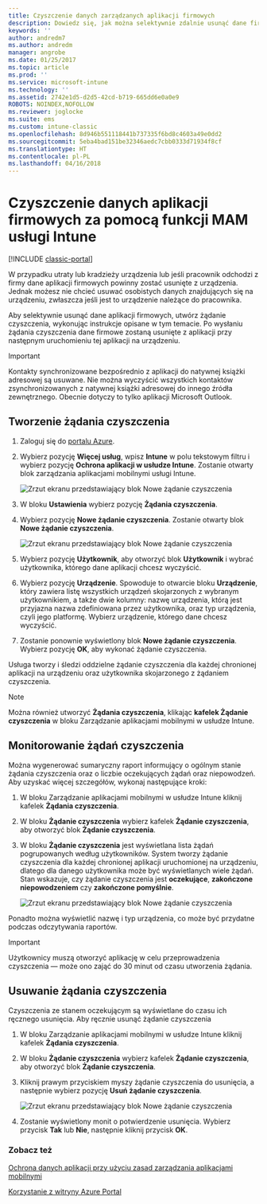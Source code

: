 ```yaml
---
title: Czyszczenie danych zarządzanych aplikacji firmowych
description: Dowiedz się, jak można selektywnie zdalnie usunąć dane firmy z urządzeń.
keywords: ''
author: andredm7
ms.author: andredm
manager: angrobe
ms.date: 01/25/2017
ms.topic: article
ms.prod: ''
ms.service: microsoft-intune
ms.technology: ''
ms.assetid: 2742e1d5-d2d5-42cd-b719-665dd6e0a0e9
ROBOTS: NOINDEX,NOFOLLOW
ms.reviewer: joglocke
ms.suite: ems
ms.custom: intune-classic
ms.openlocfilehash: 8d946b551118441b737335f6bd8c4603a49e0dd2
ms.sourcegitcommit: 5eba4bad151be32346aedc7cbb0333d71934f8cf
ms.translationtype: HT
ms.contentlocale: pl-PL
ms.lasthandoff: 04/16/2018
---
```

# <a name="wipe-company-app-data-with-intune-mam"></a>Czyszczenie danych aplikacji firmowych za pomocą funkcji MAM usługi Intune

[!INCLUDE [classic-portal](../includes/classic-portal.md)]

W przypadku utraty lub kradzieży urządzenia lub jeśli pracownik odchodzi z firmy dane aplikacji firmowych powinny zostać usunięte z urządzenia. Jednak możesz nie chcieć usuwać osobistych danych znajdujących się na urządzeniu, zwłaszcza jeśli jest to urządzenie należące do pracownika.

Aby selektywnie usunąć dane aplikacji firmowych, utwórz żądanie czyszczenia, wykonując instrukcje opisane w tym temacie. Po wysłaniu żądania czyszczenia dane firmowe zostaną usunięte z aplikacji przy następnym uruchomieniu tej aplikacji na urządzeniu.

>[!IMPORTANT]
> Kontakty synchronizowane bezpośrednio z aplikacji do natywnej książki adresowej są usuwane. Nie można wyczyścić wszystkich kontaktów zsynchronizowanych z natywnej książki adresowej do innego źródła zewnętrznego. Obecnie dotyczy to tylko aplikacji Microsoft Outlook.

## <a name="create-a-wipe-request"></a>Tworzenie żądania czyszczenia

1.  Zaloguj się do [portalu Azure](https://portal.azure.com).

2.  Wybierz pozycję **Więcej usług**, wpisz **Intune** w polu tekstowym filtru i wybierz pozycję **Ochrona aplikacji w usłudze Intune**. Zostanie otwarty blok zarządzania aplikacjami mobilnymi usługi Intune.

    ![Zrzut ekranu przedstawiający blok Nowe żądanie czyszczenia](../media/AppManagement/wipe-request-mam-main-blade.png)

2.  W bloku **Ustawienia** wybierz pozycję **Żądania czyszczenia**.

3.  Wybierz pozycję **Nowe żądanie czyszczenia**. Zostanie otwarty blok **Nowe żądanie czyszczenia**.

    ![Zrzut ekranu przedstawiający blok Nowe żądanie czyszczenia](../media/AppManagement/AzurePortal_MAM_NewWipeRequest.png)

4.  Wybierz pozycję **Użytkownik**, aby otworzyć blok **Użytkownik** i wybrać użytkownika, którego dane aplikacji chcesz wyczyścić.

5.  Wybierz pozycję **Urządzenie**. Spowoduje to otwarcie bloku **Urządzenie**, który zawiera listę wszystkich urządzeń skojarzonych z wybranym użytkownikiem, a także dwie kolumny: nazwę urządzenia, którą jest przyjazna nazwa zdefiniowana przez użytkownika, oraz typ urządzenia, czyli jego platformę. Wybierz urządzenie, którego dane chcesz wyczyścić.

6.  Zostanie ponownie wyświetlony blok **Nowe żądanie czyszczenia**. Wybierz pozycję **OK**, aby wykonać żądanie czyszczenia. 

Usługa tworzy i śledzi oddzielne żądanie czyszczenia dla każdej chronionej aplikacji na urządzeniu oraz użytkownika skojarzonego z żądaniem czyszczenia.

>[!NOTE]
> Można również utworzyć **Żądania czyszczenia**, klikając **kafelek Żądanie czyszczenia** w bloku Zarządzanie aplikacjami mobilnymi w usłudze Intune.

## <a name="monitor-your-wipe-requests"></a>Monitorowanie żądań czyszczenia

Można wygenerować sumaryczny raport informujący o ogólnym stanie żądania czyszczenia oraz o liczbie oczekujących żądań oraz niepowodzeń. Aby uzyskać więcej szczegółów, wykonaj następujące kroki:

1.  W bloku Zarządzanie aplikacjami mobilnymi w usłudze Intune kliknij kafelek **Żądania czyszczenia**.

2.  W bloku **Żądanie czyszczenia** wybierz kafelek **Żądanie czyszczenia**, aby otworzyć blok **Żądanie czyszczenia**.

3.  W bloku **Żądanie czyszczenia** jest wyświetlana lista żądań pogrupowanych według użytkowników. System tworzy żądanie czyszczenia dla każdej chronionej aplikacji uruchomionej na urządzeniu, dlatego dla danego użytkownika może być wyświetlanych wiele żądań. Stan wskazuje, czy żądanie czyszczenia jest **oczekujące**, **zakończone niepowodzeniem** czy **zakończone pomyślnie**.

    ![Zrzut ekranu przedstawiający blok Nowe żądanie czyszczenia](../media/AppManagement/wipe-request-status-1.png)

Ponadto można wyświetlić nazwę i typ urządzenia, co może być przydatne podczas odczytywania raportów.

>[!IMPORTANT]
> Użytkownicy muszą otworzyć aplikację w celu przeprowadzenia czyszczenia — może ono zająć do 30 minut od czasu utworzenia żądania.

## <a name="delete-a-wipe-request"></a>Usuwanie żądania czyszczenia

Czyszczenia ze stanem oczekującym są wyświetlane do czasu ich ręcznego usunięcia.  Aby ręcznie usunąć żądanie czyszczenia

1.  W bloku Zarządzanie aplikacjami mobilnymi w usłudze Intune kliknij kafelek **Żądania czyszczenia**.

2.  W bloku **Żądanie czyszczenia** wybierz kafelek **Żądanie czyszczenia**, aby otworzyć blok **Żądanie czyszczenia**.

3.  Kliknij prawym przyciskiem myszy żądanie czyszczenia do usunięcia, a następnie wybierz pozycję **Usuń żądanie czyszczenia**.

    ![Zrzut ekranu przedstawiający blok Nowe żądanie czyszczenia](../media/AppManagement/delete-wipe-request.png)

4.  Zostanie wyświetlony monit o potwierdzenie usunięcia. Wybierz przycisk **Tak** lub **Nie**, następnie kliknij przycisk **OK**.


### <a name="see-also"></a>Zobacz też
[Ochrona danych aplikacji przy użyciu zasad zarządzania aplikacjami mobilnymi](protect-app-data-using-mobile-app-management-policies-with-microsoft-intune.md)

[Korzystanie z witryny Azure Portal](azure-portal-for-microsoft-intune-mam-policies.md)
